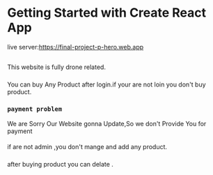 # Getting Started with Create React App
live server:https://final-project-p-hero.web.app

##
This website is fully drone related.
###
You can buy Any Product after login.if your are not loin you don't buy product.
### `payment problem`
We are Sorry Our Website gonna Update,So we don't Provide You for payment
####
if are not admin ,you don't mange and add any product.
### 
after buying product you can delate .

